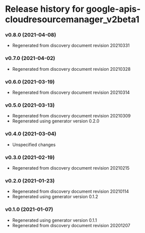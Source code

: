 # Release history for google-apis-cloudresourcemanager_v2beta1

### v0.8.0 (2021-04-08)

* Regenerated from discovery document revision 20210331

### v0.7.0 (2021-04-02)

* Regenerated from discovery document revision 20210328

### v0.6.0 (2021-03-19)

* Regenerated from discovery document revision 20210314

### v0.5.0 (2021-03-13)

* Regenerated from discovery document revision 20210309
* Regenerated using generator version 0.2.0

### v0.4.0 (2021-03-04)

* Unspecified changes

### v0.3.0 (2021-02-19)

* Regenerated from discovery document revision 20210215

### v0.2.0 (2021-01-23)

* Regenerated from discovery document revision 20210114
* Regenerated using generator version 0.1.2

### v0.1.0 (2021-01-07)

* Regenerated using generator version 0.1.1
* Regenerated from discovery document revision 20201207

